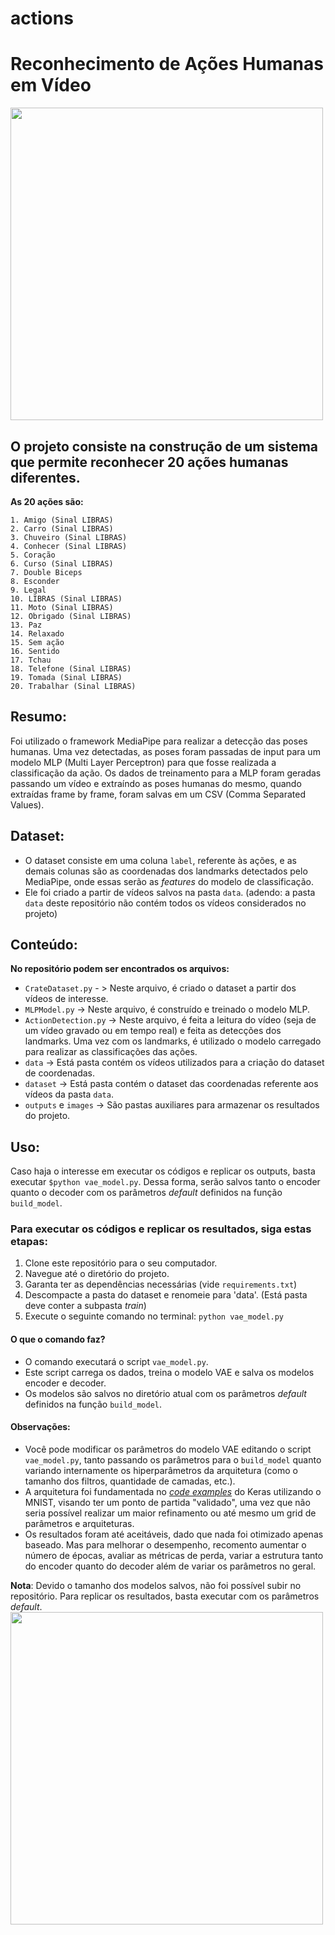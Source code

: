 # actions

# Reconhecimento de Ações Humanas em Vídeo
<img src="images/exemplo.gif" width="500" height="500"/>

## O projeto consiste na construção de um sistema que permite reconhecer 20 ações humanas diferentes. 

**As 20 ações são:**

```
1. Amigo (Sinal LIBRAS)
2. Carro (Sinal LIBRAS)
3. Chuveiro (Sinal LIBRAS)
4. Conhecer (Sinal LIBRAS)
5. Coração
6. Curso (Sinal LIBRAS)
7. Double Biceps
8. Esconder
9. Legal
10. LIBRAS (Sinal LIBRAS)
11. Moto (Sinal LIBRAS)
12. Obrigado (Sinal LIBRAS)
13. Paz
14. Relaxado
15. Sem ação
16. Sentido
17. Tchau
18. Telefone (Sinal LIBRAS)
19. Tomada (Sinal LIBRAS)
20. Trabalhar (Sinal LIBRAS)
```

## Resumo:
Foi utilizado o framework MediaPipe para realizar a detecção das poses humanas. Uma vez detectadas, as poses foram passadas de input para um modelo MLP (Multi Layer Perceptron) para que fosse realizada a classificação da ação.
Os dados de treinamento para a MLP foram geradas passando um vídeo e extraíndo as poses humanas do mesmo, quando extraídas frame by frame, foram salvas em um CSV (Comma Separated Values).

## Dataset:
  
- O dataset consiste em uma coluna `label`, referente às ações, e as demais colunas são as coordenadas dos landmarks detectados pelo MediaPipe, onde essas serão as _features_ do modelo de classificação.
- Ele foi criado a partir de vídeos salvos na pasta `data`. (adendo: a pasta `data` deste repositório não contém todos os vídeos considerados no projeto)  

## Conteúdo:

**No repositório podem ser encontrados os arquivos:**
- `CrateDataset.py` - > Neste arquivo, é criado o dataset a partir dos vídeos de interesse.
- `MLPModel.py` -> Neste arquivo, é construído e treinado o modelo MLP.
- `ActionDetection.py` -> Neste arquivo, é feita a leitura do vídeo (seja de um vídeo gravado ou em tempo real) e feita as detecções dos landmarks. Uma vez com os landmarks, é utilizado o modelo carregado para realizar as classificações das ações.
- `data` -> Está pasta contém os vídeos utilizados para a criação do dataset de coordenadas.
- `dataset` -> Está pasta contém o dataset das coordenadas referente aos vídeos da pasta `data`.
- `outputs` e `images` -> São pastas auxiliares para armazenar os resultados do projeto.


## Uso:

Caso haja o interesse em executar os códigos e replicar os outputs, basta executar `$python vae_model.py`. Dessa forma, serão salvos tanto o encoder quanto o decoder com os parâmetros _default_ definidos na função `build_model`.

### Para executar os códigos e replicar os resultados, siga estas etapas:

1. Clone este repositório para o seu computador.
2. Navegue até o diretório do projeto.
3. Garanta ter as dependências necessárias (vide `requirements.txt`)
4. Descompacte a pasta do dataset e renomeie para 'data'. (Está pasta deve conter a subpasta _train_)
5. Execute o seguinte comando no terminal:
   `python vae_model.py`
   
#### O que o comando faz?

- O comando executará o script `vae_model.py`.
- Este script carrega os dados, treina o modelo VAE e salva os modelos encoder e decoder.
- Os modelos são salvos no diretório atual com os parâmetros _default_ definidos na função `build_model`.

#### Observações:

- Você pode modificar os parâmetros do modelo VAE editando o script `vae_model.py`, tanto passando os parâmetros para o `build_model` quanto variando internamente os hiperparâmetros da arquitetura (como o tamanho dos filtros, quantidade de camadas, etc.).
- A arquitetura foi fundamentada no [ _code examples_](https://keras.io/examples/generative/vae/) do Keras utilizando o MNIST, visando ter um ponto de partida "validado", uma vez que não seria possível realizar um maior refinamento ou até mesmo um grid de parâmetros e arquiteturas.
- Os resultados foram até aceitáveis, dado que nada foi otimizado apenas baseado. Mas para melhorar o desempenho, recomento aumentar o número de épocas, avaliar as métricas de perda, variar a estrutura tanto do encoder quanto do decoder além de variar os parâmetros no geral. 


**Nota**: Devido o tamanho dos modelos salvos, não foi possível subir no repositório. Para replicar os resultados, basta executar com os parâmetros _default_.
<img src="images/paz_tchau.gif" width="500" height="500"/>
